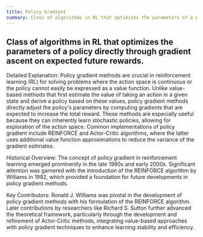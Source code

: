 ```yaml
---
title: Policy Gradient
summary: Class of algorithms in RL that optimizes the parameters of a policy directly through gradient ascent on expected future rewards.
---
```

## Class of algorithms in RL that optimizes the parameters of a policy directly through gradient ascent on expected future rewards.

Detailed Explanation:
Policy gradient methods are crucial in reinforcement learning (RL) for solving problems where the action space is continuous or the policy cannot easily be expressed as a value function. Unlike value-based methods that first estimate the value of taking an action in a given state and derive a policy based on these values, policy gradient methods directly adjust the policy's parameters by computing gradients that are expected to increase the total reward. These methods are especially useful because they can inherently learn stochastic policies, allowing for exploration of the action space. Common implementations of policy gradient include REINFORCE and Actor-Critic algorithms, where the latter uses additional value function approximations to reduce the variance of the gradient estimates.

Historical Overview:
The concept of policy gradient in reinforcement learning emerged prominently in the late 1990s and early 2000s. Significant attention was garnered with the introduction of the REINFORCE algorithm by Williams in 1992, which provided a foundation for future developments in policy gradient methods.

Key Contributors:
Ronald J. Williams was pivotal in the development of policy gradient methods with his formulation of the REINFORCE algorithm. Later contributions by researchers like Richard S. Sutton further advanced the theoretical framework, particularly through the development and refinement of Actor-Critic methods, integrating value-based approaches with policy gradient techniques to enhance learning stability and efficiency.